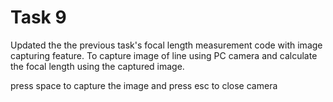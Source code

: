 # Task 9
Updated the the previous task's focal length measurement code with image capturing feature. To capture image of line using PC camera and calculate the focal length using the captured image.

press space to capture the image and
press esc to close camera

